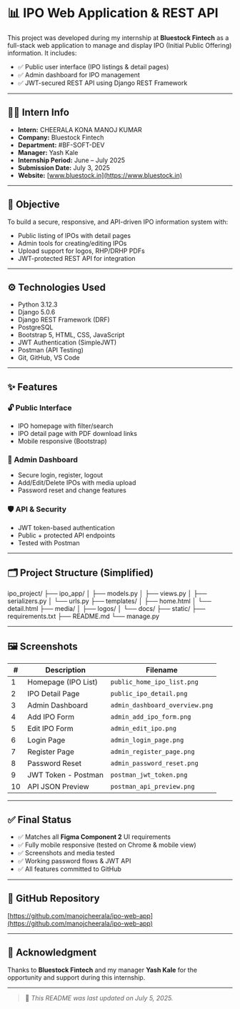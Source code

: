 # 📊 IPO Web Application & REST API

This project was developed during my internship at **Bluestock Fintech** as a full-stack web application to manage and display IPO (Initial Public Offering) information. It includes:

- ✅ Public user interface (IPO listings & detail pages)  
- ✅ Admin dashboard for IPO management  
- ✅ JWT-secured REST API using Django REST Framework

---

## 🧑‍💻 Intern Info

- **Intern:** CHEERALA KONA MANOJ KUMAR  
- **Company:** Bluestock Fintech  
- **Department:** #BF-SOFT-DEV  
- **Manager:** Yash Kale  
- **Internship Period:** June – July 2025  
- **Submission Date:** July 3, 2025  
- **Website:** [www.bluestock.in](https://www.bluestock.in)

---

## 🎯 Objective

To build a secure, responsive, and API-driven IPO information system with:

- Public listing of IPOs with detail pages  
- Admin tools for creating/editing IPOs  
- Upload support for logos, RHP/DRHP PDFs  
- JWT-protected REST API for integration

---

## ⚙️ Technologies Used

- Python 3.12.3  
- Django 5.0.6  
- Django REST Framework (DRF)  
- PostgreSQL  
- Bootstrap 5, HTML, CSS, JavaScript  
- JWT Authentication (SimpleJWT)  
- Postman (API Testing)  
- Git, GitHub, VS Code

---

## ✨ Features

### 🔓 Public Interface
- IPO homepage with filter/search
- IPO detail page with PDF download links
- Mobile responsive (Bootstrap)

### 🔐 Admin Dashboard
- Secure login, register, logout
- Add/Edit/Delete IPOs with media upload
- Password reset and change features

### 🛡️ API & Security
- JWT token-based authentication
- Public + protected API endpoints
- Tested with Postman

---

## 🗂️ Project Structure (Simplified)



ipo_project/
├── ipo_app/
│ ├── models.py
│ ├── views.py
│ ├── serializers.py
│ └── urls.py
├── templates/
│ ├── home.html
│ └── detail.html
├── media/
│ ├── logos/
│ └── docs/
├── static/
├── requirements.txt
├── README.md
└── manage.py






---

## 🖼️ Screenshots

| #  | Description           | Filename                     |
|----|-----------------------|------------------------------|
| 1  | Homepage (IPO List)   | `public_home_ipo_list.png`   |
| 2  | IPO Detail Page       | `public_ipo_detail.png`      |
| 3  | Admin Dashboard       | `admin_dashboard_overview.png` |
| 4  | Add IPO Form          | `admin_add_ipo_form.png`     |
| 5  | Edit IPO Form         | `admin_edit_ipo.png`         |
| 6  | Login Page            | `admin_login_page.png`       |
| 7  | Register Page         | `admin_register_page.png`    |
| 8  | Password Reset        | `admin_password_reset.png`   |
| 9  | JWT Token - Postman   | `postman_jwt_token.png`      |
| 10 | API JSON Preview      | `postman_api_preview.png`    |

---

## ✅ Final Status

- ✅ Matches all **Figma Component 2** UI requirements  
- ✅ Fully mobile responsive (tested on Chrome & mobile view)  
- ✅ Screenshots and media tested  
- ✅ Working password flows & JWT API  
- ✅ All features committed to GitHub

---

## 🔗 GitHub Repository  
[https://github.com/manojcheerala/ipo-web-app](https://github.com/manojcheerala/ipo-web-app)

---

## 🙏 Acknowledgment  
Thanks to **Bluestock Fintech** and my manager **Yash Kale** for the opportunity and support during this internship.

---

> 📁 _This README was last updated on July 5, 2025._

